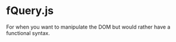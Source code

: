fQuery.js
=========

For when you want to manipulate the DOM but would rather have a functional syntax.
